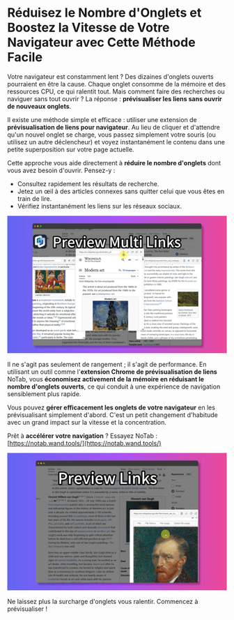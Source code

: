 # Réduisez le Nombre d'Onglets et Boostez la Vitesse de Votre Navigateur avec Cette Méthode Facile

Votre navigateur est constamment lent ? Des dizaines d'onglets ouverts pourraient en être la cause. Chaque onglet consomme de la mémoire et des ressources CPU, ce qui ralentit tout. Mais comment faire des recherches ou naviguer sans tout ouvrir ? La réponse : **prévisualiser les liens sans ouvrir de nouveaux onglets**.

Il existe une méthode simple et efficace : utiliser une extension de **prévisualisation de liens pour navigateur**. Au lieu de cliquer et d'attendre qu'un nouvel onglet se charge, vous passez simplement votre souris (ou utilisez un autre déclencheur) et voyez instantanément le contenu dans une petite superposition sur votre page actuelle.

Cette approche vous aide directement à **réduire le nombre d'onglets** dont vous avez besoin d'ouvrir. Pensez-y :
*   Consultez rapidement les résultats de recherche.
*   Jetez un œil à des articles connexes sans quitter celui que vous êtes en train de lire.
*   Vérifiez instantanément les liens sur les réseaux sociaux.

![Prévisualisation facile des liens](../images/notab1.png)

Il ne s'agit pas seulement de rangement ; il s'agit de performance. En utilisant un outil comme l'**extension Chrome de prévisualisation de liens** NoTab, vous **économisez activement de la mémoire en réduisant le nombre d'onglets ouverts**, ce qui conduit à une expérience de navigation sensiblement plus rapide.

Vous pouvez **gérer efficacement les onglets de votre navigateur** en les prévisualisant simplement d'abord. C'est un petit changement d'habitude avec un grand impact sur la vitesse et la concentration.

Prêt à **accélérer votre navigation** ? Essayez NoTab : [https://notab.wand.tools/](https://notab.wand.tools/)

![Fenêtre de prévisualisation ajustable](../images/notab2.png)

Ne laissez plus la surcharge d'onglets vous ralentir. Commencez à prévisualiser !
